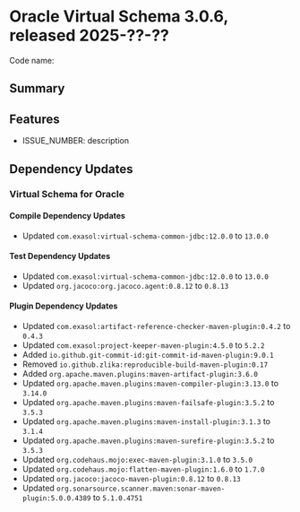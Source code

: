 # Oracle Virtual Schema 3.0.6, released 2025-??-??

Code name:

## Summary

## Features

* ISSUE_NUMBER: description

## Dependency Updates

### Virtual Schema for Oracle

#### Compile Dependency Updates

* Updated `com.exasol:virtual-schema-common-jdbc:12.0.0` to `13.0.0`

#### Test Dependency Updates

* Updated `com.exasol:virtual-schema-common-jdbc:12.0.0` to `13.0.0`
* Updated `org.jacoco:org.jacoco.agent:0.8.12` to `0.8.13`

#### Plugin Dependency Updates

* Updated `com.exasol:artifact-reference-checker-maven-plugin:0.4.2` to `0.4.3`
* Updated `com.exasol:project-keeper-maven-plugin:4.5.0` to `5.2.2`
* Added `io.github.git-commit-id:git-commit-id-maven-plugin:9.0.1`
* Removed `io.github.zlika:reproducible-build-maven-plugin:0.17`
* Added `org.apache.maven.plugins:maven-artifact-plugin:3.6.0`
* Updated `org.apache.maven.plugins:maven-compiler-plugin:3.13.0` to `3.14.0`
* Updated `org.apache.maven.plugins:maven-failsafe-plugin:3.5.2` to `3.5.3`
* Updated `org.apache.maven.plugins:maven-install-plugin:3.1.3` to `3.1.4`
* Updated `org.apache.maven.plugins:maven-surefire-plugin:3.5.2` to `3.5.3`
* Updated `org.codehaus.mojo:exec-maven-plugin:3.1.0` to `3.5.0`
* Updated `org.codehaus.mojo:flatten-maven-plugin:1.6.0` to `1.7.0`
* Updated `org.jacoco:jacoco-maven-plugin:0.8.12` to `0.8.13`
* Updated `org.sonarsource.scanner.maven:sonar-maven-plugin:5.0.0.4389` to `5.1.0.4751`
